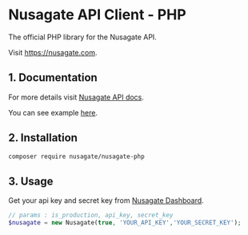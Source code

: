 # Nusagate API Client - PHP

The official PHP library for the Nusagate API.

Visit https://nusagate.com.

## 1. Documentation

For more details visit [Nusagate API docs](https://nusagate.docs.apiary.io/#).

You can see example [here](examples/).

## 2. Installation

```sh
composer require nusagate/nusagate-php
```

## 3. Usage

Get your api key and secret key from [Nusagate Dashboard](https://dashboard.nusagate.com/).

```php
// params : is_production, api_key, secret_key
$nusagate = new Nusagate(true, 'YOUR_API_KEY','YOUR_SECRET_KEY');
```
